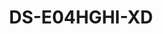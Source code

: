 ---
id: 1
title: "DS-E04HGHI-XD"
slug: "DS-E04HGHI-XD"
subTitle: "4K ColorVu PoC Fixed Turret Camera"
category: "dvr"
imgCard: "/src/assets/images/dvr/DS-E04HGHI-XD/DS-E04HGHI-XD-1.webp"
imgAlt: "DS-E04HGHI-XD"
thumbnails: [
  "/src/assets/images/dvr/DS-E04HGHI-XD/DS-E04HGHI-XD-1.webp",
  "/src/assets/images/dvr/DS-E04HGHI-XD/DS-E04HGHI-XD-2.webp",
  "/src/assets/images/dvr/DS-E04HGHI-XD/DS-E04HGHI-XD-3.webp",
  "/src/assets/images/dvr/DS-E04HGHI-XD/DS-E04HGHI-XD-4.webp",
]
features: [
  "4-channel DVR with 1080p Lite@30fps encoding capability",
  "Powered by M-SATA eSSD technology for enhanced performance",
  "Deep learning-based human and vehicle classification with Motion Detection 2.0",
  "Scene-adaptive bitrate control for efficient video compression",
  "Supports audio transmission via coaxial cable",
  "Low power consumption for energy-efficient operation"
]
rating: 5
reviewCount: 50
specifications: {
  Video_and_Audio: {
    IP_Video_Input: {
      Channels: "1-ch",
      Resolution: "Up to 1080p",
      Support: "H.265+/H.265 IP cameras"
    },
    Analog_Video_Input: {
      Channels: "4-ch",
      Interface: "BNC (1.0 Vp-p, 75 Ω), supports coaxitron connection"
    },
    HDTVI_Input: {"1080p25", "1080p30", "720p25", "720p30"},
    AHD_Input: {"1080p25", "1080p30", "720p25", "720p30"},
    HDCVI_Input: {"1080p25", "1080p30", "720p25", "720p30"},
    CVBS_Input: "Support",
    HDMI_Output: "1-ch, 1920×1080/60Hz, 1280×1024/60Hz, 1280×720/60Hz",
    VGA_Output: "1-ch, 1920×1080/60Hz, 1280×1024/60Hz, 1280×720/60Hz",
    Video_Output_Mode: "HDMI/VGA simultaneous output",
    Audio_Input: "4-ch via coaxial cable",
    Audio_Output: "1-ch via HDMI",
    Synchronous_Playback: "4-ch"
  },
  Recording: {
    Video_Compression: "H.265 Pro/H.265",
    Encoding_Resolution: {"1080p Lite", "720p", "720p Lite", "WD1", "4CIF", "CIF", "QVGA"},
    Frame_Rate: {
      Main_Stream: "1080p Lite/720p/720p Lite/WD1/4CIF@25 fps (P)/30 fps (N)",
      Default: "1080p Lite/720p is 15 fps by default",
      Sub_Stream: "4CIF@15 fps; CIF/QVGA@25 fps (P)/30 fps (N)"
    },
    Video_Bitrate: "Scene-adaptive bitrate control to ensure recording stability",
    Stream_Type: "Video, Video & Audio (Audio recording must be manually enabled)",
    Audio_Compression: "G.711u",
    Audio_Bitrate: "64 Kbps"
  },
  Network: {
    Total_Bandwidth: "64 Mbps",
    Incoming_Bandwidth: "4 Mbps",
    Remote_Connection: "32",
    Network_Protocol: {"TCP/IP", "DHCP", "Hik-Connect", "DNS", "DDNS", "NTP", "SADP", "SMTP", "NFS", "UPnP™", "HTTPS"},
    Network_Interface: "1 × RJ45 10/100 Mbps self-adaptive Ethernet interface"
  },
  General: {
    Power_Supply: "12 VDC, 1 A",
    Consumption: "≤ 5.4 W (with eSSD)",
    Working_Temperature: "-10 °C to 45 °C (14 °F to +113 °F)",
    Working_Humidity: "10% to 90%",
    Dimension: "152 × 113 × 46 mm (6.0 × 4.4 × 1.8 inch)",
    Weight: "≤ 0.5 kg (with eSSD, 1.1 lb.)"
  }
}
---